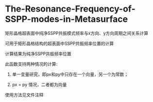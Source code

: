 # The-Resonance-Frequency-of-SSPP-modes-in-Metasurface

矩形晶格超表面中纯净SSPP共振模式频率与x方向、y方向周期之间关系计算

可用于矩形晶格结构的超表面中SSPP共振频率位置的计算

计算结果为纯净SSPP共振频率位置

此函数支持两种情况的计算:  

1. 单一变量研究，即px和py中只存在一个向量，另一个为常数；
  
2. px = py 情况，二者都为向量

使用方法见文件注释
